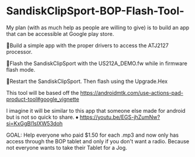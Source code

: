 # SandiskClipSport-BOP-Flash-Tool-

My plan (with as much help as people are willing to give) is to build an app that can be accessible at Google play store. 

  🔹Build a simple app with the proper drivers to access the ATJ2127 processor. 

  🔹Flash the SandiskClipSport with the US212A_DEMO.fw while in firmware flash mode.

  🔹Restart the SandiskClipSport. Then flash using the Upgrade.Hex

This tool will be based off the https://androidmtk.com/use-actions-pad-product-tool#google_vignette

I imagine it will be similar to this app that someone else made for android but is not so quick to share.
♦️ https://youtu.be/EGS-jhZumNw?si=KxGgBl1sIXW53doh

GOAL: Help everyone who paid $1.50 for each .mp3 and now only has access through the BOP tablet and only if you don't want a radio. Because not everyone wants to take their Tablet for a Jog.
